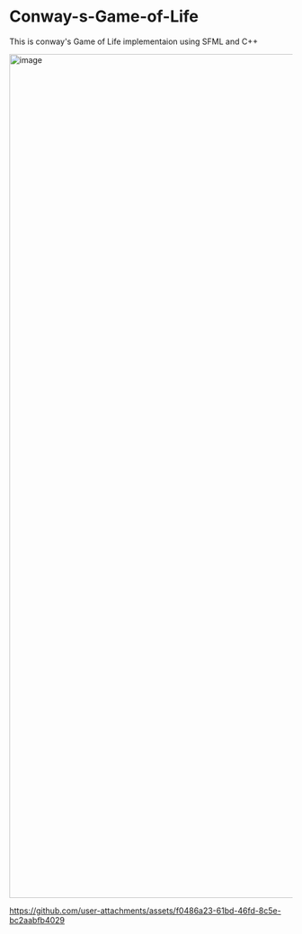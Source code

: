 # Conway-s-Game-of-Life

This is conway's Game of Life implementaion using SFML and C++

<img width="2564" height="1502" alt="image" src="https://github.com/user-attachments/assets/c0d2771b-fb62-4154-b8da-bbf74937be60" />



https://github.com/user-attachments/assets/f0486a23-61bd-46fd-8c5e-bc2aabfb4029

